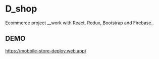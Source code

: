 # D_shop
Ecommerce project
__work with React, Redux, Bootstrap and Firebase..
## DEMO
https://mobbile-store-deploy.web.app/
